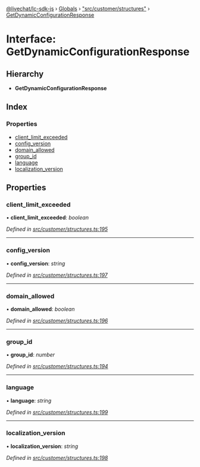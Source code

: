 [@livechat/lc-sdk-js](../README.md) › [Globals](../globals.md) › ["src/customer/structures"](../modules/_src_customer_structures_.md) › [GetDynamicConfigurationResponse](_src_customer_structures_.getdynamicconfigurationresponse.md)

# Interface: GetDynamicConfigurationResponse

## Hierarchy

* **GetDynamicConfigurationResponse**

## Index

### Properties

* [client_limit_exceeded](_src_customer_structures_.getdynamicconfigurationresponse.md#client_limit_exceeded)
* [config_version](_src_customer_structures_.getdynamicconfigurationresponse.md#config_version)
* [domain_allowed](_src_customer_structures_.getdynamicconfigurationresponse.md#domain_allowed)
* [group_id](_src_customer_structures_.getdynamicconfigurationresponse.md#group_id)
* [language](_src_customer_structures_.getdynamicconfigurationresponse.md#language)
* [localization_version](_src_customer_structures_.getdynamicconfigurationresponse.md#localization_version)

## Properties

###  client_limit_exceeded

• **client_limit_exceeded**: *boolean*

*Defined in [src/customer/structures.ts:195](https://github.com/livechat/lc-sdk-js/blob/efba8ac/src/customer/structures.ts#L195)*

___

###  config_version

• **config_version**: *string*

*Defined in [src/customer/structures.ts:197](https://github.com/livechat/lc-sdk-js/blob/efba8ac/src/customer/structures.ts#L197)*

___

###  domain_allowed

• **domain_allowed**: *boolean*

*Defined in [src/customer/structures.ts:196](https://github.com/livechat/lc-sdk-js/blob/efba8ac/src/customer/structures.ts#L196)*

___

###  group_id

• **group_id**: *number*

*Defined in [src/customer/structures.ts:194](https://github.com/livechat/lc-sdk-js/blob/efba8ac/src/customer/structures.ts#L194)*

___

###  language

• **language**: *string*

*Defined in [src/customer/structures.ts:199](https://github.com/livechat/lc-sdk-js/blob/efba8ac/src/customer/structures.ts#L199)*

___

###  localization_version

• **localization_version**: *string*

*Defined in [src/customer/structures.ts:198](https://github.com/livechat/lc-sdk-js/blob/efba8ac/src/customer/structures.ts#L198)*
